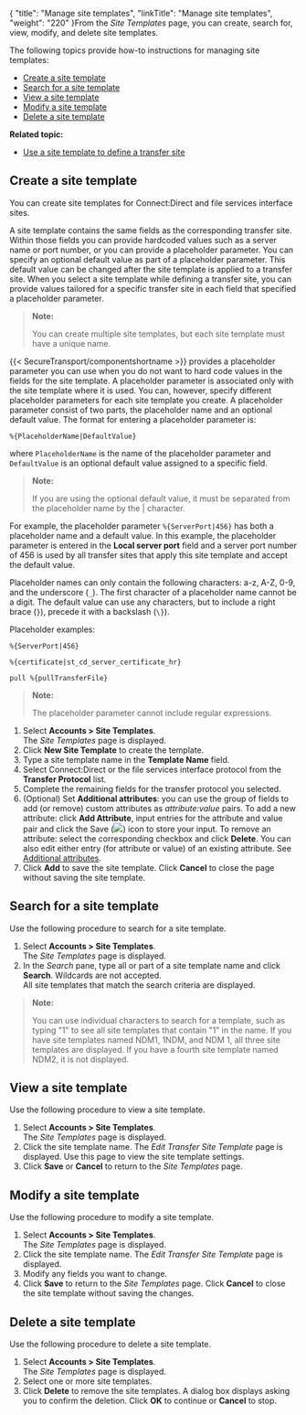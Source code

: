 {
    "title": "Manage site templates",
    "linkTitle": "Manage site templates",
    "weight": "220"
}From the *Site Templates* page, you can create, search for, view, modify, and delete site templates.

The following topics provide how-to instructions for managing site templates:

-   [Create a site template](#Create)
-   [Search for a site template](#Search)
-   [View a site template](#View)
-   [Modify a site template](#Modify)
-   [Delete a site template](#Delete)

**Related topic:**

-   [Use a site template to define a transfer site](../t_st_usesitetemplate)

<span id="Create"></span>

## Create a site template

You can create site templates for Connect:Direct and file services interface sites.

A site template contains the same fields as the corresponding transfer site. Within those fields you can provide hardcoded values such as a server name or port number, or you can provide a placeholder parameter. You can specify an optional default value as part of a placeholder parameter. This default value can be changed after the site template is applied to a transfer site. When you select a site template while defining a transfer site, you can provide values tailored for a specific transfer site in each field that specified a placeholder parameter.

> **Note:**
>
> You can create multiple site templates, but each site template must have a unique name.

{{< SecureTransport/componentshortname  >}} provides a placeholder parameter you can use when you do not want to hard code values in the fields for the site template. A placeholder parameter is associated only with the site template where it is used. You can, however, specify different placeholder parameters for each site template you create. A placeholder parameter consist of two parts, the placeholder name and an optional default value. The format for entering a placeholder parameter is:

`%{PlaceholderName|DefaultValue}`

where `PlaceholderName` is the name of the placeholder parameter and `DefaultValue` is an optional default value assigned to a specific field.

> **Note:**
>
> If you are using the optional default value, it must be separated from the placeholder name by the | character.

For example, the placeholder parameter `%{ServerPort|456}` has both a placeholder name and a default value. In this example, the placeholder parameter is entered in the **Local server port** field and a server port number of 456 is used by all transfer sites that apply this site template and accept the default value.

Placeholder names can only contain the following characters: a-z, A-Z, 0-9, and the underscore (`_`). The first character of a placeholder name cannot be a digit. The default value can use any characters, but to include a right brace (`}`), precede it with a backslash (`\}`).

Placeholder examples:

`%{ServerPort|456}`

`%{certificate|st_cd_server_certificate_hr}`

`pull %{pullTransferFile}`

> **Note:**
>
> The placeholder parameter cannot include regular expressions.

1.  Select **Accounts > Site Templates**.  
    The *Site Templates* page is displayed.
2.  Click **New Site Template** to create the template.
3.  Type a site template name in the **Template Name** field.
4.  Select Connect:Direct or the file services interface protocol from the **Transfer Protocol** list.
5.  Complete the remaining fields for the transfer protocol you selected.
6.  (Optional) Set **Additional attributes**: you can use the group of fields to add (or remove) custom attributes as *attribute:value* pairs. To add a new attribute: click **Add Attribute**, input entries for the attribute and value pair and click the Save (![](/Images/SecureTransport/SaveIcon.png)) icon to store your input. To remove an attribute: select the corresponding checkbox and click **Delete**. You can also edit either entry (for attribute or value) of an existing attribute. See [Additional attributes](../../../c_st_setup/t_st_mailtemplates/c_st_mail_template_commands_variables#Addition).
7.  Click **Add** to save the site template. Click **Cancel** to close the page without saving the site template.

<span id="Search"></span>

## Search for a site template

Use the following procedure to search for a site template.

1.  Select **Accounts > Site Templates**.  
    The *Site Templates* page is displayed.
2.  In the *Search* pane, type all or part of a site template name and click **Search**. Wildcards are not accepted.  
    All site templates that match the search criteria are displayed.

> **Note:**
>
> You can use individual characters to search for a template, such as typing "1" to see all site templates that contain "1" in the name. If you have site templates named NDM1, 1NDM, and NDM 1, all three site templates are displayed. If you have a fourth site template named NDM2, it is not displayed.

<span id="View"></span>

## View a site template

Use the following procedure to view a site template.

1.  Select **Accounts > Site Templates**.  
    The *Site Templates* page is displayed.
2.  Click the site template name. The *Edit Transfer Site Template* page is displayed. Use this page to view the site template settings.
3.  Click **Save** or **Cancel** to return to the *Site Templates* page.

<span id="Modify"></span>

## Modify a site template

Use the following procedure to modify a site template.

1.  Select **Accounts > Site Templates**.  
    The *Site Templates* page is displayed.
2.  Click the site template name. The *Edit Transfer Site Template* page is displayed.
3.  Modify any fields you want to change.
4.  Click **Save** to return to the *Site Templates* page. Click **Cancel** to close the site template without saving the changes.

<span id="Delete"></span>

## Delete a site template

Use the following procedure to delete a site template.

1.  Select **Accounts > Site Templates**.  
    The *Site Templates* page is displayed.
2.  Select one or more site templates.
3.  Click **Delete** to remove the site templates. A dialog box displays asking you to confirm the deletion. Click **OK** to continue or **Cancel** to stop.
